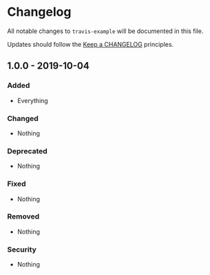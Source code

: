 # Changelog

All notable changes to `travis-example` will be documented in this file.

Updates should follow the [Keep a CHANGELOG](http://keepachangelog.com/) principles.

## 1.0.0 - 2019-10-04

### Added
- Everything

### Changed
- Nothing

### Deprecated
- Nothing

### Fixed
- Nothing

### Removed
- Nothing

### Security
- Nothing
